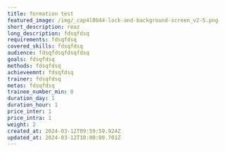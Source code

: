 ```yaml
---
title: formation test
featured_image: /img/_cap4l0044-lock-and-background-screen_v2-5.png
short_description: reaz
long_description: fdsqfdsq
requirements: fdsqfdsq
covered_skills: fdsqfdsq
audience: fdsqfdsqfdsqfdsq
goals: fdsqfdsq
methods: fdsqfdsq
achieveemnt: fdsqfdsq
trainer: fdsqfdsq
metas: fdsqfdsq
trainee_number_min: 0
duration_day: 1
duration_hour: 1
price_inter: 1
price_intra: 1
weight: 2
created_at: 2024-03-12T09:59:59.924Z
updated_at: 2024-03-12T10:00:00.701Z
---
```

